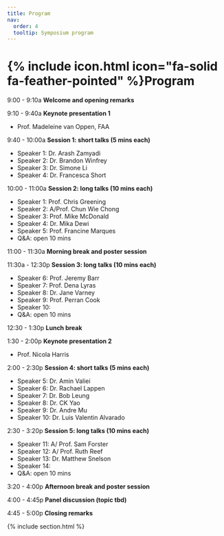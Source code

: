 ```yaml
---
title: Program
nav:
  order: 4
  tooltip: Symposium program
---
```


# {% include icon.html icon="fa-solid fa-feather-pointed" %}Program

9:00 - 9:10a    **Welcome and opening remarks**

9:10 - 9:40a    **Keynote presentation 1** 
- Prof. Madeleine van Oppen, FAA

9:40 - 10:00a   **Session 1: short talks (5 mins each)**
- Speaker 1: Dr. Arash Zamyadi
- Speaker 2: Dr. Brandon Winfrey
- Speaker 3: Dr. Simone Li
- Speaker 4: Dr. Francesca Short

10:00 - 11:00a  **Session 2: long talks (10 mins each)**
- Speaker 1: Prof. Chris Greening
- Speaker 2: A/Prof. Chun Wie Chong
- Speaker 3: Prof. Mike McDonald
- Speaker 4: Dr. Mika Dewi
- Speaker 5: Prof. Francine Marques
- Q&A: open 10 mins

  

11:00 - 11:30a  **Morning break and poster session**


11:30a - 12:30p  **Session 3: long talks (10 mins each)**
- Speaker 6: Prof. Jeremy Barr
- Speaker 7: Prof. Dena Lyras
- Speaker 8: Dr. Jane Varney
- Speaker 9: Prof. Perran Cook
- Speaker 10: 
- Q&A: open 10 mins


12:30 - 1:30p   **Lunch break**


1:30 - 2:00p    **Keynote presentation 2**
- Prof. Nicola Harris

2:00 - 2:30p    **Session 4: short talks (5 mins each)**
- Speaker 5: Dr. Amin Valiei
- Speaker 6: Dr. Rachael Lappen
- Speaker 7: Dr. Bob Leung
- Speaker 8: Dr. CK Yao
- Speaker 9: Dr. Andre Mu
- Speaker 10: Dr. Luis Valentin Alvarado


2:30 - 3:20p    **Session 5: long talks (10 mins each)**
- Speaker 11: A/ Prof. Sam Forster
- Speaker 12: A/ Prof. Ruth Reef
- Speaker 13: Dr. Matthew Snelson
- Speaker 14:
- Q&A: open 10 mins


3:20 - 4:00p    **Afternoon break and poster session**

4:00 - 4:45p    **Panel discussion (topic tbd)**

4:45 - 5:00p    **Closing remarks**





{% include section.html %}


